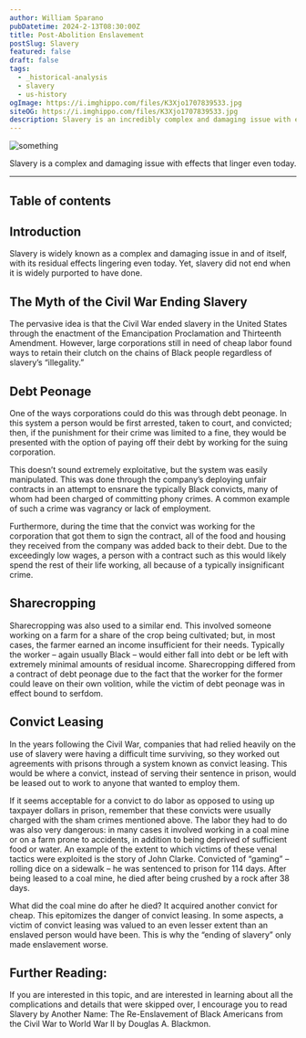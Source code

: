 ```yaml
---
author: William Sparano
pubDatetime: 2024-2-13T08:30:00Z
title: Post-Abolition Enslavement
postSlug: Slavery
featured: false
draft: false
tags:
  - _historical-analysis
  - slavery
  - us-history
ogImage: https://i.imghippo.com/files/K3Xjo1707839533.jpg
siteOG: https://i.imghippo.com/files/K3Xjo1707839533.jpg
description: Slavery is an incredibly complex and damaging issue with effects that linger even today.
---
```


<img src="https://i.imghippo.com/files/K3Xjo1707839533.jpg" alt="something">

Slavery is a complex and damaging issue with effects that linger even today.

---

## Table of contents

## Introduction

Slavery is widely known as a complex and damaging issue in and of itself, with its residual effects lingering even today. Yet, slavery did not end when it is widely purported to have done.

## The Myth of the Civil War Ending Slavery

The pervasive idea is that the Civil War ended slavery in the United States through the enactment of the Emancipation Proclamation and Thirteenth Amendment. However, large corporations still in need of cheap labor found ways to retain their clutch on the chains of Black people regardless of slavery’s “illegality.”

## Debt Peonage

One of the ways corporations could do this was through debt peonage. In this system a person would be first arrested, taken to court, and convicted; then, if the punishment for their crime was limited to a fine, they would be presented with the option of paying off their debt by working for the suing corporation.

This doesn’t sound extremely exploitative, but the system was easily manipulated. This was done through the company’s deploying unfair contracts in an attempt to ensnare the typically Black convicts, many of whom had been charged of committing phony crimes. A common example of such a crime was vagrancy or lack of employment.

Furthermore, during the time that the convict was working for the corporation that got them to sign the contract, all of the food and housing they received from the company was added back to their debt. Due to the exceedingly low wages, a person with a contract such as this would likely spend the rest of their life working, all because of a typically insignificant crime.

## Sharecropping

Sharecropping was also used to a similar end. This involved someone working on a farm for a share of the crop being cultivated; but, in most cases, the farmer earned an income insufficient for their needs. Typically the worker – again usually Black – would either fall into debt or be left with extremely minimal amounts of residual income. Sharecropping differed from a contract of debt peonage due to the fact that the worker for the former could leave on their own volition, while the victim of debt peonage was in effect bound to serfdom.

## Convict Leasing

In the years following the Civil War, companies that had relied heavily on the use of slavery were having a difficult time surviving, so they worked out agreements with prisons through a system known as convict leasing. This would be where a convict, instead of serving their sentence in prison, would be leased out to work to anyone that wanted to employ them.

If it seems acceptable for a convict to do labor as opposed to using up taxpayer dollars in prison, remember that these convicts were usually charged with the sham crimes mentioned above. The labor they had to do was also very dangerous: in many cases it involved working in a coal mine or on a farm prone to accidents, in addition to being deprived of sufficient food or water. An example of the extent to which victims of these venal tactics were exploited is the story of John Clarke. Convicted of “gaming” – rolling dice on a sidewalk – he was sentenced to prison for 114 days. After being leased to a coal mine, he died after being crushed by a rock after 38 days.

What did the coal mine do after he died? It acquired another convict for cheap. This epitomizes the danger of convict leasing. In some aspects, a victim of convict leasing was valued to an even lesser extent than an enslaved person would have been. This is why the “ending of slavery” only made enslavement worse.

## Further Reading:

If you are interested in this topic, and are interested in learning about all the complications and details that were skipped over, I encourage you to read Slavery by Another Name: The Re-Enslavement of Black Americans from the Civil War to World War II by Douglas A. Blackmon.
